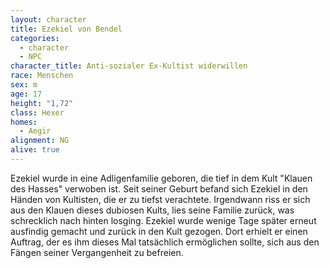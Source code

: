 ```yaml
---
layout: character
title: Ezekiel von Bendel
categories:
  - character
  - NPC
character_title: Anti-sozialer Ex-Kultist widerwillen
race: Menschen
sex: m
age: 17
height: "1,72"
class: Hexer
homes:
  - Aegir
alignment: NG
alive: true
---
```


Ezekiel wurde in eine Adligenfamilie geboren, die tief in dem Kult "Klauen des Hasses" verwoben ist. Seit seiner Geburt
befand sich Ezekiel in den Händen von Kultisten, die er zu tiefst verachtete. Irgendwann riss er sich aus den Klauen
dieses dubiosen Kults, lies seine Familie zurück, was schrecklich nach hinten losging. Ezekiel wurde wenige Tage später
erneut ausfindig gemacht und zurück in den Kult gezogen. Dort erhielt er einen Auftrag, der es ihm dieses Mal
tatsächlich ermöglichen sollte, sich aus den Fängen seiner Vergangenheit zu befreien.